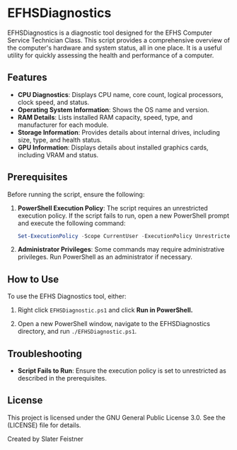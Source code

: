 # EFHSDiagnostics

EFHSDiagnostics is a diagnostic tool designed for the EFHS Computer Service Technician Class. This script provides a comprehensive overview of the computer's hardware and system status, all in one place. It is a useful utility for quickly assessing the health and performance of a computer.

## Features

- **CPU Diagnostics**: Displays CPU name, core count, logical processors, clock speed, and status.
- **Operating System Information**: Shows the OS name and version.
- **RAM Details**: Lists installed RAM capacity, speed, type, and manufacturer for each module.
- **Storage Information**: Provides details about internal drives, including size, type, and health status.
- **GPU Information**: Displays details about installed graphics cards, including VRAM and status.

## Prerequisites

Before running the script, ensure the following:

1. **PowerShell Execution Policy**: The script requires an unrestricted execution policy. If the script fails to run, open a new PowerShell prompt and execute the following command:
   ```powershell
   Set-ExecutionPolicy -Scope CurrentUser -ExecutionPolicy Unrestricted -Force
   ```
2. **Administrator Privileges**: Some commands may require administrative privileges. Run PowerShell as an administrator if necessary.

## How to Use
To use the EFHS Diagnostics tool, either:
1. Right click `EFHSDiagnostic.ps1` and click **Run in PowerShell.**

2. Open a new PowerShell window, navigate to the EFHSDiagnostics directory, and run `./EFHSDiagnostic.ps1`.

## Troubleshooting
- **Script Fails to Run**: Ensure the execution policy is set to unrestricted as described in the prerequisites.

## License
This project is licensed under the GNU General Public License 3.0. See the (LICENSE) file for details.

Created by Slater Feistner
